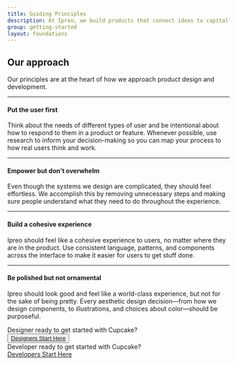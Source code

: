 ```yaml
---
title: Guiding Principles
description: At Ipreo, we build products that connect ideas to capital?
group: getting-started
layout: foundations
---
```


## Our approach
Our principles are at the heart of how we approach product design and development.

--- 

#### Put the user first

Think about the needs of different types of user and be intentional about how to respond to them in a product or feature. Whenever possible, use research to inform your decision-making so you can map your process to how real users think and work.

--- 

#### Empower but don't overwhelm

Even though the systems we design are complicated, they should feel effortless. We accomplish this by removing unnecessary steps and making sure people understand what they need to do throughout the experience.

---

#### Build a cohesive experience

Ipreo should feel like a cohesive experience to users, no matter where they are in the product. Use consistent language, patterns, and components across the interface to make it easier for users to get stuff done.

---

#### Be polished but not ornamental
Ipreo should look good and feel like a world-class experience, but not for the sake of being pretty. Every aesthetic design decision—from how we design components, to illustrations, and choices about color—should be purposeful.


<section class="c-m-vertical-lg">
    <div class="c-row c-m-0">
      <div class="c-col-12 c-col-sm-6 c-text-center c-bg-primary c-p-md">
        <div class="c-header-sm c-text-white">
          Designer ready to get started with Cupcake?</div>
          <button class="c-btn c-btn-secondary c-m-top-md"> <a href="{{site.url}}{{site.baseurl}}/content/getting-started/designers">
            Designers Start Here </a>
          </button>
      </div>
        <div class="c-col-12 c-col-sm-6 c-text-center c-bg-primary-5 c-p-md">
        <div class="c-header-sm c-text-white">
          Developer ready to get started with Cupcake?</div>
          <a class="c-btn c-btn-secondary c-m-top-md" href="{{site.url}}{{site.baseurl}}/content/getting-started/developers">
            Developers Start Here
          </a>
      </div>
    </div> 
</section>
